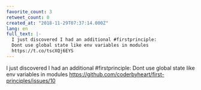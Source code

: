 ```yaml
---
favorite_count: 3
retweet_count: 0
created_at: "2018-11-29T07:37:14.000Z"
lang: en
full_text: |-
  I just discovered I had an additional #firstprinciple: 
  Dont use global state like env variables in modules
  https://t.co/tscXQj6EYS
---
```


I just discovered I had an additional #firstprinciple: Dont use global state
like env variables in modules
<https://github.com/coderbyheart/first-principles/issues/10>
